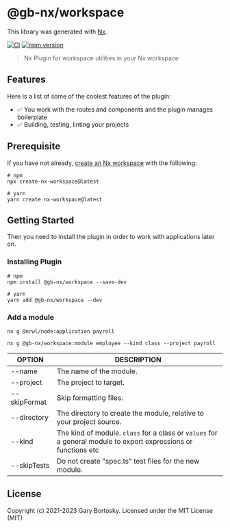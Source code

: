 # @gb-nx/workspace

This library was generated with [Nx](https://nx.dev).

[![CI](https://img.shields.io/github/actions/workflow/status/GaryB432/gb-nx/main.yml?branch=master)](https://github.com/GaryB432/gb-nx/actions)
[![npm version](https://img.shields.io/npm/v/@gb-nx/workspace?style=flat-square)](https://www.npmjs.com/package/@gb-nx/workspace)

> Nx Plugin for workspace utilities in your Nx workspace

## Features

Here is a list of some of the coolest features of the plugin:

- ✅ You work with the routes and components and the plugin manages boilerplate
- ✅ Building, testing, linting your projects

## Prerequisite

If you have not already, [create an Nx workspace](https://github.com/nrwl/nx#creating-an-nx-workspace) with the following:

```
# npm
npx create-nx-workspace@latest

# yarn
yarn create nx-workspace@latest
```

## Getting Started

Then you need to install the plugin in order to work with applications later on.

### Installing Plugin

```
# npm
npm install @gb-nx/workspace --save-dev

# yarn
yarn add @gb-nx/workspace --dev
```

### Add a module

```
nx g @nrwl/node:application payroll

nx g @gb-nx/workspace:module employee --kind class --project payroll
```

| OPTION       | DESCRIPTION                                                                                                     |
| ------------ | --------------------------------------------------------------------------------------------------------------- |
| --name       | The name of the module.                                                                                         |
| --project    | The project to target.                                                                                          |
| --skipFormat | Skip formatting files.                                                                                          |
| --directory  | The directory to create the module, relative to your project source.                                            |
| --kind       | The kind of module. `class` for a class or `values` for a general module to export expressions or functions etc |
| --skipTests  | Do not create "spec.ts" test files for the new module.                                                          |

## License

Copyright (c) 2021-2023 Gary Bortosky. Licensed under the MIT License (MIT)
